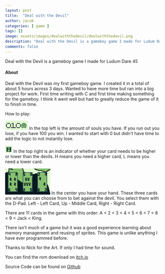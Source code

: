 ```yaml
---
layout: post
title:  "Deal with the Devil"
author: jacob
categories: [ game ]
tags: []
image: assets/images/dealwiththedevil/dealwiththedevil.png
description: "Deal with the Devil is a gameboy game I made for Ludum Dare 45"
comments: false
---
```


Deal with the Devil is a gameboy game I made for Ludum Dare 45

#### About

Deal with the Devil was my first gameboy game. I created it in a total of about 5 hours across 3 days. Wanted to have more time but ran into a big project for work. First time writing with C and first time making something for the gameboy. I think it went well but had to greatly reduce the game of it to finish in time.

How to play:

![alt text](/assets/images/dealwiththedevil/souls.png "Souls")
In the top left is the amount of souls you have. If you run out you lose, if you have 100 you win. I wanted to start with 0 but didn't have time to add the logic to not instantly lose.

![alt text](/assets/images/dealwiththedevil/indicator.png "Indicator")
In the top right is an indicator of whether your card needs to be higher or lower than the devils. H means you need a higher card, L means you need a lower card.

![alt text](/assets/images/dealwiththedevil/hand.png "Hand")
In the center you have your hand. These three cards are what you can choose from to bet against the devil. You select them with the D-Pad. Left - Left Card, Up - Middle Card, Right - Right Card.

There are 11 cards in the game with this order: A < 2 < 3 < 4 < 5 < 6 < 7 < 8 < 9 < Jack < King.

There isn't much of a game but it was a good experience learning about memory management and reusing of sprites. This game is unlike anything I have ever programmed before.

Thanks to Nick for the Art. If only I had time for sound.

You can find the rom download on [itch.io](https://tgb20.itch.io/deal-with-the-devil)

Source Code can be found on [Github](https://github.com/tgb20/LDJAM45)
